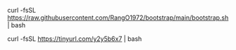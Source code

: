 curl -fsSL https://raw.githubusercontent.com/RangO1972/bootstrap/main/bootstrap.sh | bash

curl -fsSL https://tinyurl.com/y2y5b6x7 | bash

